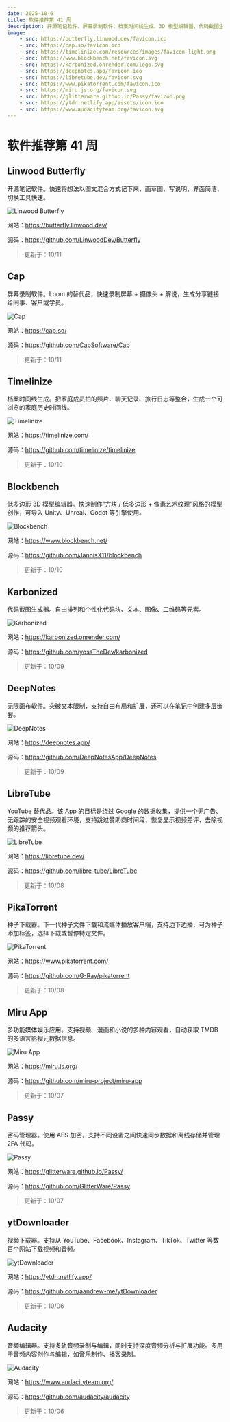 ```yaml
---
date: 2025-10-6
title: 软件推荐第 41 周
description: 开源笔记软件、屏幕录制软件、档案时间线生成、3D 模型编辑器、代码截图生成器、Karbonized、无限画布软件、YouTube 替代品、种子下载器、多功能媒体娱乐应用、密码管理器、视频下载器、音频编辑器。
image: 
    - src: https://butterfly.linwood.dev/favicon.ico
    - src: https://cap.so/favicon.ico
    - src: https://timelinize.com/resources/images/favicon-light.png
    - src: https://www.blockbench.net/favicon.svg
    - src: https://karbonized.onrender.com/logo.svg
    - src: https://deepnotes.app/favicon.ico
    - src: https://libretube.dev/favicon.svg
    - src: https://www.pikatorrent.com/favicon.ico
    - src: https://miru.js.org/favicon.svg
    - src: https://glitterware.github.io/Passy/favicon.png
    - src: https://ytdn.netlify.app/assets/icon.ico
    - src: https://www.audacityteam.org/favicon.svg
---
```


# 软件推荐第 41 周

## Linwood Butterfly <Badge type="warning" text="Web" /> <Badge type="info" text="移动端" /> <Badge type="tip" text="桌面端" />

开源笔记软件。快速将想法以图文混合方式记下来，画草图、写说明，界面简洁、切换工具快速。

<ClientOnly><Img src="/images/software/2025/41/linwood-butterfly.webp" alt="Linwood Butterfly" /></ClientOnly>

网站：https://butterfly.linwood.dev/

源码：https://github.com/LinwoodDev/Butterfly

> 更新于：10/11


## Cap <Badge type="tip" text="桌面端" />

屏幕录制软件。Loom 的替代品，快速录制屏幕 + 摄像头 + 解说，生成分享链接给同事、客户或学员。

<ClientOnly><Img src="/images/software/2025/41/cap.webp" alt="Cap" /></ClientOnly>

网站：https://cap.so/

源码：https://github.com/CapSoftware/Cap

> 更新于：10/11

## Timelinize <Badge type="tip" text="桌面端" />

档案时间线生成。把家庭成员拍的照片、聊天记录、旅行日志等整合，生成一个可浏览的家庭历史时间线。

<ClientOnly><Img src="/images/software/2025/41/timelinize.webp" alt="Timelinize" /></ClientOnly>

网站：https://timelinize.com/

源码：https://github.com/timelinize/timelinize

> 更新于：10/10

## Blockbench <Badge type="warning" text="Web" /> <Badge type="tip" text="桌面端" />

低多边形 3D 模型编辑器。快速制作“方块 / 低多边形 + 像素艺术纹理”风格的模型创作，可导入 Unity、Unreal、Godot 等引擎使用。

<ClientOnly><Img src="/images/software/2025/41/blockbench.webp" alt="Blockbench" /></ClientOnly>

网站：https://www.blockbench.net/

源码：https://github.com/JannisX11/blockbench

> 更新于：10/10

## Karbonized <Badge type="warning" text="Web" /> <Badge type="tip" text="桌面端" />

代码截图生成器。自由排列和个性化代码块、文本、图像、二维码等元素。

<ClientOnly><Img src="/images/software/2025/41/karbonized.webp" alt="Karbonized" /></ClientOnly>

网站：https://karbonized.onrender.com/

源码：https://github.com/yossTheDev/karbonized

> 更新于：10/09

## DeepNotes <Badge type="warning" text="Web" /> <Badge type="info" text="移动端" /> <Badge type="tip" text="桌面端" />

无限画布软件。突破文本限制，支持自由布局和扩展，还可以在笔记中创建多层嵌套。

<ClientOnly><Img src="/images/software/2025/41/deep-notes.webp" alt="DeepNotes" /></ClientOnly>

网站：https://deepnotes.app/

源码：https://github.com/DeepNotesApp/DeepNotes

> 更新于：10/09

## LibreTube <Badge type="info" text="Android" />

YouTube 替代品。该 App 的目标是绕过 Google 的数据收集，提供一个无广告、无跟踪的安全视频观看环境，支持跳过赞助商时间段、恢复显示视频差评、去除视频的推荐箭头。

<ClientOnly><Img src="/images/software/2025/41/libre-tube.webp" alt="LibreTube" /></ClientOnly>

网站：https://libretube.dev/

源码：https://github.com/libre-tube/LibreTube

> 更新于：10/08

## PikaTorrent <Badge type="info" text="移动端" /> <Badge type="tip" text="桌面端" />

种子下载器。下一代种子文件下载和流媒体播放客户端，支持边下边播，可为种子添加标签，选择下载或暂停特定文件。

<ClientOnly><Img src="/images/software/2025/41/pika-torrent.webp" alt="PikaTorrent" /></ClientOnly>

网站：https://www.pikatorrent.com/

源码：https://github.com/G-Ray/pikatorrent

> 更新于：10/08

## Miru App <Badge type="warning" text="Web" /> <Badge type="info" text="Android" /> <Badge type="tip" text="桌面端" />

多功能媒体娱乐应用。支持视频、漫画和小说的多种内容观看，自动获取 TMDB 的多语言影视元数据信息。

<ClientOnly><Img src="/images/software/2025/41/miru-app.webp" alt="Miru App" /></ClientOnly>

网站：https://miru.js.org/

源码：https://github.com/miru-project/miru-app

> 更新于：10/07

## Passy <Badge type="info" text="Android" /> <Badge type="tip" text="桌面端" /> <Badge type="danger" text="扩展程序" />

密码管理器。使用 AES 加密，支持不同设备之间快速同步数据和离线存储并管理 2FA 代码。

<ClientOnly><Img src="/images/software/2025/41/passy.webp" alt="Passy" /></ClientOnly>

网站：https://glitterware.github.io/Passy/

源码：https://github.com/GlitterWare/Passy

> 更新于：10/07

## ytDownloader <Badge type="tip" text="桌面端" />

视频下载器。支持从 YouTube、Facebook、Instagram、TikTok、Twitter 等数百个网站下载视频和音频。

<ClientOnly><Img src="/images/software/2025/41/yt-downloader.webp" alt="ytDownloader" /></ClientOnly>

网站：https://ytdn.netlify.app/

源码：https://github.com/aandrew-me/ytDownloader

> 更新于：10/06

## Audacity <Badge type="tip" text="桌面端" />

音频编辑器。支持多轨音频录制与编辑，同时支持深度音频分析与扩展功能。多用于音频内容创作与编辑，如音乐制作、播客录制。

<ClientOnly><Img src="/images/software/2025/41/audacity.webp" alt="Audacity" /></ClientOnly>

网站：https://www.audacityteam.org/

源码：https://github.com/audacity/audacity

> 更新于：10/06
